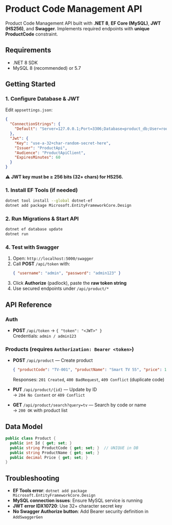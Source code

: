 # Product Code Management API

Product Code Management API built with **.NET 8**, **EF Core (MySQL)**, **JWT (HS256)**, and **Swagger**. Implements required endpoints with **unique ProductCode** constraint.

## Requirements
* .NET 8 SDK
* MySQL 8 (recommended) or 5.7

## Getting Started

### 1. Configure Database & JWT
Edit `appsettings.json`:

```json
{
  "ConnectionStrings": {
    "Default": "Server=127.0.0.1;Port=3306;Database=product_db;User=root;Password=your_mysql_password;TreatTinyAsBoolean=false"
  },
  "Jwt": {
    "Key": "use-a-32+char-random-secret-here",
    "Issuer": "ProductApi",
    "Audience": "ProductApiClient",
    "ExpiresMinutes": 60
  }
}
```

⚠️ **JWT key must be ≥ 256 bits (32+ chars) for HS256.**

### 1. Install EF Tools (if needed)
```bash
dotnet tool install --global dotnet-ef
dotnet add package Microsoft.EntityFrameworkCore.Design
```

### 2. Run Migrations & Start API
```bash
dotnet ef database update
dotnet run
```

### 4. Test with Swagger
1. Open: `http://localhost:5000/swagger`
2. Call **POST** `/api/token` with:
   ```json
   { "username": "admin", "password": "admin123" }
   ```
3. Click **Authorize** (padlock), paste the **raw token string**
4. Use secured endpoints under `/api/product/*`

## API Reference

### Auth
* **POST** `/api/token` → `{ "token": "<JWT>" }`  
  Credentials: `admin / admin123`

### Products (requires `Authorization: Bearer <token>`)
* **POST** `/api/product` — Create product  
  ```json
  { "productCode": "TV-001", "productName": "Smart TV 55", "price": 1999.99 }
  ```
  Responses: `201 Created`, `400 BadRequest`, `409 Conflict` (duplicate code)

* **PUT** `/api/product/{id}` — Update by ID  
  → `204 No Content` or `409 Conflict`

* **GET** `/api/product/search?query=tv` — Search by code or name  
  → `200 OK` with product list

## Data Model
```csharp
public class Product {
  public int Id { get; set; }
  public string ProductCode { get; set; }  // UNIQUE in DB
  public string ProductName { get; set; }
  public decimal Price { get; set; }
}
```
## Troubleshooting
* **EF Tools error**: `dotnet add package Microsoft.EntityFrameworkCore.Design`
* **MySQL connection issues**: Ensure MySQL service is running
* **JWT error IDX10720**: Use 32+ character secret key
* **No Swagger Authorize button**: Add Bearer security definition in `AddSwaggerGen`
